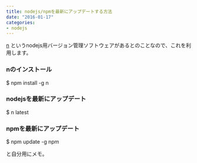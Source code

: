 ```yaml
---
title: nodejs/npmを最新にアップデートする方法
date: "2016-01-17"
categories: 
- nodejs
---
```


[n](https://github.com/tj/n) というnodejs用バージョン管理ソフトウェアがあるとのことなので、これを利用します。


### nのインストール



$ npm install -g n


### nodejsを最新にアップデート



$ n latest


### npmを最新にアップデート



$ npm update -g npm

と自分用にメモ。